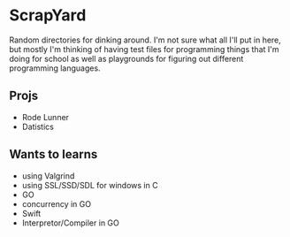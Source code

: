 # ScrapYard
Random directories for dinking around. I'm not sure what all I'll put in here, but mostly I'm thinking of having test files for programming things that I'm doing for school as well as playgrounds for figuring out different programming languages.

## Projs
- Rode Lunner
- Datistics

## Wants to learns
- using Valgrind
- using SSL/SSD/SDL for windows in C
- GO
- concurrency in GO
- Swift
- Interpretor/Compiler in GO